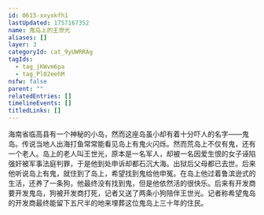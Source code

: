 ```yaml
---
id: 0615-xxyxkfh1
lastUpdated: 1757167352
name: 鬼岛上的王世光
aliases: []
layer: 3
categoryId: cat_9yUWRRAg
tagIds:
  - tag_jKWvm6pa
  - tag_Pl02eehM
nsfw: false
parent: ""
relatedEntries: []
timelineEvents: []
titledLinks: []
---
```


海南省临高县有一个神秘的小岛，然而这座岛虽小却有着十分吓人的名字——鬼岛。传说当地人出海打鱼常常能看见岛上有鬼火闪烁。然而荒岛上不仅有鬼，还有一个老人。岛上的老人叫王世光，原本是一名军人，却被一名因爱生恨的女子诬陷强奸被军事法庭判罪，于是他到处申诉却都石沉大海。出狱后父母都已去世。后来他听说岛上有鬼，就住到了岛上，希望找到鬼给他申冤。在岛上他过着鲁滨逊式的生活，还养了一条狗，他最终没有找到鬼，但是他依然活的很快乐。后来有开发商要开发鬼岛，狗被开发商打死，记者又送了两条小狗陪伴王世光。记者称希望鬼岛的开发商最终能留下五尺半的地来埋葬这位鬼岛上三十年的住民。